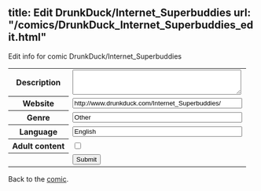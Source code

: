 title: Edit DrunkDuck/Internet_Superbuddies
url: "/comics/DrunkDuck_Internet_Superbuddies_edit.html"
---
Edit info for comic DrunkDuck/Internet_Superbuddies

<form name="comic" action="http://gaepostmail.appspot.com/comic/" method="post">
<table class="comicinfo">
<tr>
<th>Description</th><td><textarea name="description" cols="40" rows="3"></textarea></td>
</tr>
<tr>
<th>Website</th><td><input type="text" name="url" value="http://www.drunkduck.com/Internet_Superbuddies/" size="40"/></td>
</tr>
<tr>
<th>Genre</th><td><input type="text" name="genre" value="Other" size="40"/></td>
</tr>
<tr>
<th>Language</th><td><input type="text" name="language" value="English" size="40"/></td>
</tr>
<tr>
<th>Adult content</th><td><input type="checkbox" name="adult" value="adult" /></td>
</tr>
<tr>
<th></th><td>
<input type="hidden" name="comic" value="DrunkDuck_Internet_Superbuddies" />
<input type="submit" name="submit" value="Submit" />
</td>
</tr>
</table>
</form>

Back to the [comic](DrunkDuck_Internet_Superbuddies.html).
